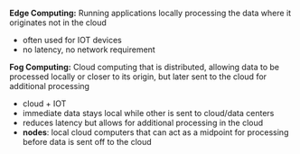 **Edge Computing:** Running applications locally processing the data where it originates not in the cloud
- often used for IOT devices 
- no latency, no network requirement

**Fog Computing:** Cloud computing that is distributed, allowing data to be processed locally or closer to its origin, but later sent to the cloud for additional processing
- cloud + IOT 
- immediate data stays local while other is sent to cloud/data centers 
- reduces latency but allows for additional processing in the cloud
- **nodes**: local cloud computers that can act as a midpoint for processing before data is sent off to the cloud